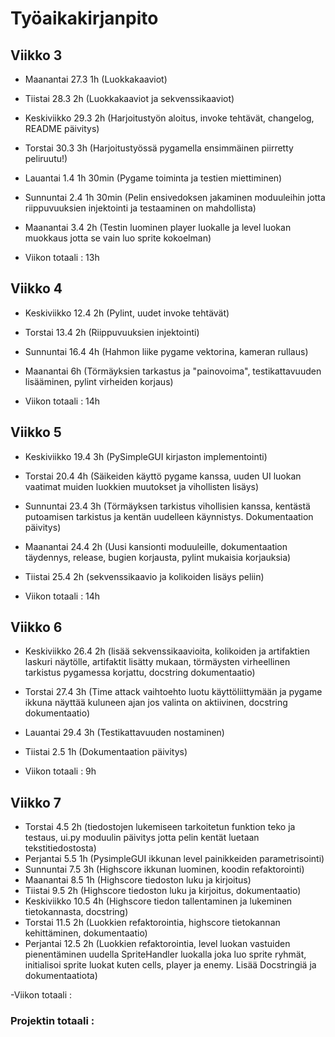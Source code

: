 # Työaikakirjanpito

## Viikko 3

- Maanantai 27.3 1h (Luokkakaaviot)
- Tiistai 28.3 2h (Luokkakaaviot ja sekvenssikaaviot)
- Keskiviikko 29.3 2h (Harjoitustyön aloitus, invoke tehtävät, changelog, README päivitys)
- Torstai 30.3 3h (Harjoitustyössä pygamella ensimmäinen piirretty peliruutu!)
- Lauantai 1.4 1h 30min (Pygame toiminta ja testien miettiminen)
- Sunnuntai 2.4 1h 30min (Pelin ensivedoksen jakaminen moduuleihin jotta riippuvuuksien injektointi ja testaaminen on mahdollista)
- Maanantai 3.4 2h (Testin luominen player luokalle ja level luokan muokkaus jotta se vain luo sprite kokoelman)

- Viikon totaali : 13h

## Viikko 4

- Keskiviikko 12.4 2h (Pylint, uudet invoke tehtävät)
- Torstai 13.4 2h (Riippuvuuksien injektointi)
- Sunnuntai 16.4 4h (Hahmon liike pygame vektorina, kameran rullaus)
- Maanantai 6h (Törmäyksien tarkastus ja "painovoima", testikattavuuden lisääminen, pylint virheiden korjaus)

- Viikon totaali : 14h 

## Viikko 5

- Keskiviikko 19.4 3h (PySimpleGUI kirjaston implementointi)
- Torstai 20.4 4h (Säikeiden käyttö pygame kanssa, uuden UI luokan vaatimat muiden luokkien muutokset ja vihollisten lisäys)
- Sunnuntai 23.4 3h (Törmäyksen tarkistus vihollisien kanssa, kentästä putoamisen tarkistus ja kentän uudelleen käynnistys. Dokumentaation päivitys)
- Maanantai 24.4 2h (Uusi kansionti moduuleille, dokumentaation täydennys, release, bugien korjausta, pylint mukaisia korjauksia)
- Tiistai 25.4 2h (sekvenssikaavio ja kolikoiden lisäys peliin)

- Viikon totaali : 14h

## Viikko 6

- Keskiviikko 26.4 2h (lisää sekvenssikaavioita, kolikoiden ja artifaktien laskuri näytölle, artifaktit lisätty mukaan, törmäysten virheellinen tarkistus pygamessa korjattu, docstring dokumentaatio)
- Torstai 27.4 3h (Time attack vaihtoehto luotu käyttöliittymään ja pygame ikkuna näyttää kuluneen ajan jos valinta on aktiivinen, docstring dokumentaatio)
- Lauantai 29.4 3h (Testikattavuuden nostaminen)
- Tiistai 2.5 1h (Dokumentaation päivitys)

- Viikon totaali : 9h

## Viikko 7

- Torstai 4.5 2h (tiedostojen lukemiseen tarkoitetun funktion teko ja testaus, ui.py moduulin päivitys jotta pelin kentät luetaan tekstitiedostosta)
- Perjantai 5.5 1h (PysimpleGUI ikkunan level painikkeiden parametrisointi)
- Sunnuntai 7.5 3h (Highscore ikkunan luominen, koodin refaktorointi)
- Maanantai 8.5 1h (Highscore tiedoston luku ja kirjoitus)
- Tiistai 9.5 2h (Highscore tiedoston luku ja kirjoitus, dokumentaatio)
- Keskiviikko 10.5 4h (Highscore tiedon tallentaminen ja lukeminen tietokannasta, docstring)
- Torstai 11.5 2h (Luokkien refaktorointia, highscore tietokannan kehittäminen, dokumentaatio)
- Perjantai 12.5 2h (Luokkien refaktorointia, level luokan vastuiden pienentäminen uudella SpriteHandler luokalla joka luo sprite ryhmät, initialisoi sprite luokat kuten cells, player ja enemy. Lisää Docstringiä ja dokumentaatiota)


-Viikon totaali : 

### Projektin totaali : 

